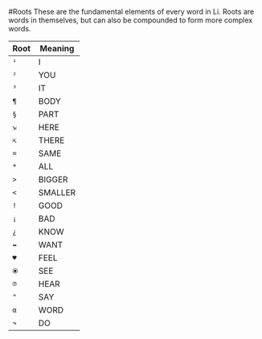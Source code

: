 #Roots
These are the fundamental elements of every word in Li. Roots are words in themselves, but can also be compounded to form more complex words.

Root|Meaning
---|---
`¹`|I
`²`|YOU
`³`|IT
`¶`|BODY
`§`|PART
`⇲`|HERE
`⇱`|THERE
`=`|SAME
`*`|ALL
`>`|BIGGER
`<`|SMALLER
`!`|GOOD
`¡`|BAD
`¿`|KNOW
`⇴`|WANT
`♥`|FEEL
`⦿`|SEE
`℗`|HEAR
`"`|SAY
`α`|WORD
`↷`|DO
